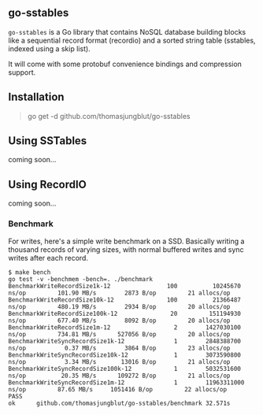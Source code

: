 ## go-sstables

`go-sstables` is a Go library that contains NoSQL database building blocks like a sequential record format (recordio) and a sorted string table (sstables, indexed using a skip list).

It will come with some protobuf convenience bindings and compression support.

## Installation

> go get -d github.com/thomasjungblut/go-sstables

## Using SSTables

coming soon...

## Using RecordIO

coming soon...

### Benchmark 

For writes, here's a simple write benchmark on a SSD.
Basically writing a thousand records of varying sizes, with normal buffered writes and sync writes after each record.

```
$ make bench
go test -v -benchmem -bench=. ./benchmark
BenchmarkWriteRecordSize1k-12                100          10245670 ns/op         101.90 MB/s        2873 B/op         21 allocs/op
BenchmarkWriteRecordSize10k-12               100          21366487 ns/op         480.19 MB/s        2934 B/op         20 allocs/op
BenchmarkWriteRecordSize100k-12               20         151194930 ns/op         677.40 MB/s        8092 B/op         20 allocs/op
BenchmarkWriteRecordSize1m-12                  2        1427030100 ns/op         734.81 MB/s      527056 B/op         20 allocs/op
BenchmarkWriteSyncRecordSize1k-12              1        2848388700 ns/op           0.37 MB/s        3864 B/op         23 allocs/op
BenchmarkWriteSyncRecordSize10k-12             1        3073590800 ns/op           3.34 MB/s       13016 B/op         21 allocs/op
BenchmarkWriteSyncRecordSize100k-12            1        5032531600 ns/op          20.35 MB/s      109272 B/op         21 allocs/op
BenchmarkWriteSyncRecordSize1m-12              1        11963311000 ns/op         87.65 MB/s     1051416 B/op         22 allocs/op
PASS
ok      github.com/thomasjungblut/go-sstables/benchmark 32.571s
```
